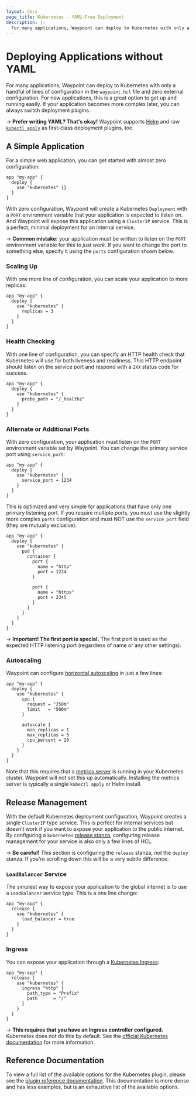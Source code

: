 ```yaml
---
layout: docs
page_title: Kubernetes - YAML-Free Deployment
description: |-
  For many applications, Waypoint can deploy to Kubernetes with only a handful of lines of configuration in the `waypoint.hcl` file and zero external configuration.
---
```


# Deploying Applications without YAML

For many applications, Waypoint can deploy to Kubernetes with only
a handful of lines of configuration in the `waypoint.hcl` file and zero
external configuration. For new applications, this is a great option to
get up and running easily. If your application becomes more complex later,
you can always switch deployment plugins.

-> **Prefer writing YAML? That's okay!** Waypoint supports
[Helm](../docs/platforms/kubernetes/helm-deploy) and raw
[`kubectl apply`](../docs/platforms/kubernetes/kubectl-deploy) as first-class
deployment plugins, too.

## A Simple Application

For a simple web application, you can get started with almost zero configuration:

```hcl
app "my-app" {
  deploy {
    use "kubernetes" {}
  }
}
```

With zero configuration, Waypoint will create a Kubernetes `Deployment`
with a `PORT` environment variable that your application is expected to listen
on. And Waypoint will expose this application using a `ClusterIP` service.
This is a perfect, minimal deployment for an internal service.

-> **Common mistake:** your application must be written to listen on the
`PORT` environment variable for this to _just work_. If you want to change
the port to something else, specify it using the `ports` configuration
shown below.

### Scaling Up

With one more line of configuration, you can scale your application to more replicas:

```hcl
app "my-app" {
  deploy {
    use "kubernetes" {
      replicas = 3
    }
  }
}
```

### Health Checking

With one line of configuration, you can specify an HTTP health check that
Kubernetes will use for both liveness and readiness. This HTTP endpoint
should listen on the service port and respond with a `2XX` status code
for success.

```hcl
app "my-app" {
  deploy {
    use "kubernetes" {
      probe_path = "/_healthz"
    }
  }
}
```

### Alternate or Additional Ports

With zero configuration, your application must listen on the `PORT`
environment variable set by Waypoint. You can change the primary
service port using `service_port`:

```hcl
app "my-app" {
  deploy {
    use "kubernetes" {
	  service_port = 1234
    }
  }
}
```

This is optimized and very simple for applications that have only one
primary listening port. If you require multiple ports, you must use the
slightly more complex `ports` configuration and must NOT use the `service_port`
field (they are mutually exclusive).

```hcl
app "my-app" {
  deploy {
    use "kubernetes" {
      pod {
        container {
          port {
            name = "http"
            port = 1234
          }

          port {
            name = "https"
            port = 2345
          }
        }
      }
    }
  }
}
```

-> **Important! The first port is special.** The first port is used
as the expected HTTP listening port (regardless of name or any other
settings).

### Autoscaling

Waypoint can configure [horizontal autoscaling](https://kubernetes.io/docs/tasks/run-application/horizontal-pod-autoscale/)
in just a few lines:

```hcl
app "my-app" {
  deploy {
    use "kubernetes" {
      cpu {
        request = "250m"
        limit   = "500m"
      }

      autoscale {
        min_replicas = 1
        max_replicas = 5
        cpu_percent = 20
      }
    }
  }
}
```

Note that this requires that a [metrics server](https://kubernetes.io/docs/tasks/debug-application-cluster/resource-metrics-pipeline/#metrics-server)
is running in your Kubernetes cluster. Waypoint will not set this up
automatically. Installing the metrics server is typically a single
`kubectl apply` or Helm install.

## Release Management

With the default Kubernetes deployment configuration, Waypoint creates
a single `ClusterIP` type service. This is perfect for internal services
but doesn't work if you want to expose your application to the public internet.
By configuring a `kubernetes` [release stanza](../docs/waypoint-hcl/release),
configuring release management for your service is also only a few lines
of HCL.

-> **Be careful!** This section is configuring the `release` stanza, _not_
the `deploy` stanza. If you're scrolling down this will be a very subtle
difference.

### `LoadBalancer` Service

The simplest way to expose your application to the global internet is to
use a `LoadBalancer` service type. This is a one line change:

```hcl
app "my-app" {
  release {
    use "kubernetes" {
      load_balancer = true
    }
  }
}
```

### Ingress

You can expose your application through a
[Kubernetes Ingress](https://kubernetes.io/docs/concepts/services-networking/ingress/):

```hcl
app "my-app" {
  release {
    use "kubernetes" {
      ingress "http" {
        path_type = "Prefix"
        path      = "/"
      }
    }
  }
}
```

-> **This requires that you have an Ingress controller configured.**
Kubernetes does not do this by default. See the
[official Kubernetes documentation](https://kubernetes.io/docs/concepts/services-networking/ingress/)
for more information.

## Reference Documentation

To view a full list of the available options for the Kubernetes plugin,
please see the [plugin reference documentation](../integrations/hashicorp/kubernetes).
This documentation is more dense and has less examples, but is an
exhaustive list of the available options.
